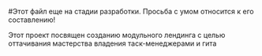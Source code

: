 #Этот файл еще на стадии разработки.
Просьба с умом относится к его составлению!

Этот проект посвящен созданию модульного лендинга с целью оттачивания мастерства владения таск-менеджерами и гита